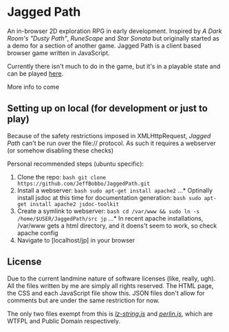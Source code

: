 Jagged Path
===========

An in-browser 2D exploration RPG in early development. Inspired by *A Dark Room's "Dusty Path"*, *RuneScape* and *Star Sonata* but originally started as a demo for a section of another game. Jagged Path is a client based browser game written in JavaScript.

Currently there isn't much to do in the game, but it's in a playable state and can be played [here](http://jagged-path.jbobbo.net/).


More info to come


Setting up on local (for development or just to play)
------

Because of the safety restrictions imposed in XMLHttpRequest, *Jagged Path* can't be run over the file:// protocol. As such it requires a webserver (or somehow disabling these checks)

Personal recommended steps (ubuntu specific):
1. Clone the repo: ```bash git clone https://github.com/JeffBobbo/JaggedPath.git```
2. Install a webserver: ```bash sudo apt-get install apache2```
...* Optinally install jsdoc at this time for documentation generation: ```bash sudo apt-get install apache2 jsdoc-toolkit```
3. Create a symlink to webserver: ```bash cd /var/www && sudo ln -s /home/$USER/JaggedPath/src jp```
...* In recent apache installations, /var/www gets a html directory, and it doens't seem to work, so check apache config
4. Navigate to [localhost/jp] in your browser

License
------

Due to the current landmine nature of software licenses (like, really, ugh). All the files written by me are simply all rights reserved. The HTML page, the CSS and each JavaScript file show this. JSON files don't allow for comments but are under the same restriction for now.

The only two files exempt from this is *[lz-string.js](https://github.com/pieroxy/lz-string)* and *[perlin.js](https://github.com/josephg/noisejs/)*, which are WTFPL and Public Domain respectively.
